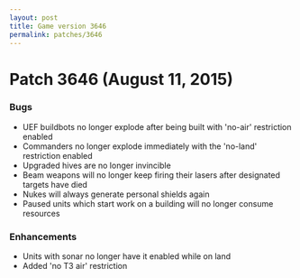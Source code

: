 ```yaml
---
layout: post
title: Game version 3646
permalink: patches/3646
---
```


# Patch 3646 (August 11, 2015)

### Bugs

- UEF buildbots no longer explode after being built with 'no-air' restriction enabled
- Commanders no longer explode immediately with the 'no-land' restriction enabled
- Upgraded hives are no longer invincible
- Beam weapons will no longer keep firing their lasers after designated targets have died
- Nukes will always generate personal shields again
- Paused units which start work on a building will no longer consume resources

### Enhancements

- Units with sonar no longer have it enabled while on land
- Added 'no T3 air' restriction
